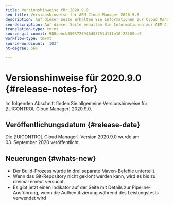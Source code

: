 ```yaml
---
title: Versionshinweise für 2020.9.0
seo-title: Versionshinweise für AEM Cloud Manager 2020.9.0
description: Auf dieser Seite erhalten Sie Informationen zur Cloud Manager-Version 2020.9.0.
seo-description: Auf dieser Seite erhalten Sie Informationen zur AEM Cloud Manager-Version 2020.9.0.
translation-type: tm+mt
source-git-commit: 988cebcb0503725946d33751d111e10f28f09ce7
workflow-type: tm+mt
source-wordcount: '103'
ht-degree: 56%

---
```


# Versionshinweise für 2020.9.0 {#release-notes-for}

Im folgenden Abschnitt finden Sie allgemeine Versionshinweise für [!UICONTROL Cloud Manager] 2020.9.0.

## Veröffentlichungsdatum {#release-date}

Die [!UICONTROL Cloud Manager]-Version 2020.9.0 wurde am 03. September 2020 veröffentlicht.

## Neuerungen {#whats-new}

* Der Build-Prozess wurde in drei separate Maven-Befehle unterteilt.
* Wenn das Git-Repository nicht geklont werden kann, wird es bis zu dreimal erneut versucht.
* Es gibt jetzt einen Indikator auf der Seite mit Details zur Pipeline-Ausführung, wenn die Authentifizierung während des Leistungstests verwendet wird


